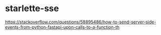 # starlette-sse

https://stackoverflow.com/questions/58895486/how-to-send-server-side-events-from-python-fastapi-upon-calls-to-a-function-th